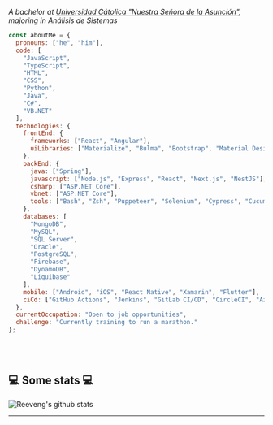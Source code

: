 

<p><em>A bachelor at <a href="https://www.universidadcatolica.edu.py/">Universidad Cátolica "Nuestra Señora de la Asunción"</a>, majoring in Análisis de Sistemas</br>
</em></p>


```javascript
const aboutMe = {
  pronouns: ["he", "him"],
  code: [
    "JavaScript",
    "TypeScript",
    "HTML",
    "CSS",
    "Python",
    "Java",
    "C#",
    "VB.NET"
  ],
  technologies: {
    frontEnd: {
      frameworks: ["React", "Angular"],
      uiLibraries: ["Materialize", "Bulma", "Bootstrap", "Material Design", "Semantic UI"]
    },
    backEnd: {
      java: ["Spring"],
      javascript: ["Node.js", "Express", "React", "Next.js", "NestJS"],
      csharp: ["ASP.NET Core"],
      vbnet: ["ASP.NET Core"],
      tools: ["Bash", "Zsh", "Puppeteer", "Selenium", "Cypress", "Cucumber"]
    },
    databases: [
      "MongoDB",
      "MySQL",
      "SQL Server",
      "Oracle",
      "PostgreSQL",
      "Firebase",
      "DynamoDB",
      "Liquibase"
    ],
    mobile: ["Android", "iOS", "React Native", "Xamarin", "Flutter"],
    ciCd: ["GitHub Actions", "Jenkins", "GitLab CI/CD", "CircleCI", "Azure Pipelines"]
  },
  currentOccupation: "Open to job opportunities",
  challenge: "Currently training to run a marathon."
};
```
</br></br>
<h2>💻 Some stats 💻</h2>

![Reeveng's github stats](https://github-readme-stats.vercel.app/api?username=fito422480&show_icons=true&title_color=fff&icon_color=79ff97&text_color=9f9f9f&bg_color=151515)

---


